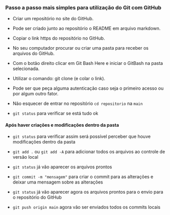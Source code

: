 ### Passo a passo mais simples para utilização do Git com GitHub

- Criar um repositório no site do GitHub.

- Pode ser criado junto ao repositório o README em arquivo markdown.

- Copiar o link https do repositório no GitHub.

- No seu computador procurar ou criar uma pasta para receber os arquivos do GitHub.

- Com o botão direito clicar em Git Bash Here e iniciar o GitBash na pasta selecionada.

- Utilizar o comando: git clone (e colar o link).

- Pode ser que peça alguma autenticação caso seja o primeiro acesso ou por algum outro fator.
- Não esquecer de entrar no repositório `cd repositorio`  na `main`
- `git status` para verificar se está tudo ok

#### Após haver criações e modificações dentro da pasta

- `git status` para verificar assim será possível perceber que houve modificações dentro da pasta

- `git add .`  ou `git add -A`  para adicionar todos os arquivos ao controle de versão local

- `git status` já vão aparecer os arquivos prontos 

- `git commit -m "mensagem"` para criar o commit para as alterações e deixar uma mensagem sobre as alterações

- `git status` já vão aparecer agora os arquivos prontos para o envio para o repositório do GitHub

- `git push origin main` agora vão ser enviados todos os commits locais







